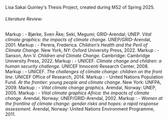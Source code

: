 Lisa Sakai Quinley's Thesis Project, created during MS2 of Spring 2025.
###### Literature Review:
Markup : - Bjørke, Sven Åke; Seki, Megumi; GRID-Arendal; UNEP. *Vital climate graphics: the impacts of climate change.* UNEP/GRID-Arendal, 2001.
Markup : - Perera, Frederica. *Children’s Health and the Peril of Climate Change.* New York, NY: Oxford University Press, 2022.
Markup : - Sanson, Ann V. *Children and Climate Change.* Cambridge: Cambridge University Press, 2022.
Markup : - UNICEF. *Climate change and children: a human security challenge.* UNICEF Innocenti Research Center, 2008.
Markup : - UNICEF. *The challenges of climate change: children on the front line.* UNICEF Office of Research, 2014.
Markup : - United Nations Population Fund. *At the frontier: young people and climate change.* New York: UNFPA, 2009.
Markup : - *Vital climate change graphics.* Arendal, Norway: UNEP, 2005.
Markup : - *Vital climate graphics Africa: the impacts of climate change.* Arendal, Norway: UNEP/GRID-Arendal, 2002.
Markup : - *Women at the frontline of climate change: gender risks and hopes: a rapid response assessment.* Arendal, Norway: United Nations Environment Programme, 2011.
